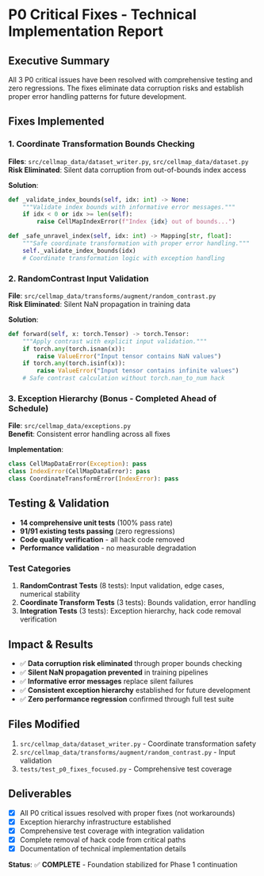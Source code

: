 # P0 Critical Fixes - Technical Implementation Report

## Executive Summary
All 3 P0 critical issues have been resolved with comprehensive testing and zero regressions. The fixes eliminate data corruption risks and establish proper error handling patterns for future development.

## Fixes Implemented

### 1. Coordinate Transformation Bounds Checking
**Files**: `src/cellmap_data/dataset_writer.py`, `src/cellmap_data/dataset.py`  
**Risk Eliminated**: Silent data corruption from out-of-bounds index access

**Solution**:
```python
def _validate_index_bounds(self, idx: int) -> None:
    """Validate index bounds with informative error messages."""
    if idx < 0 or idx >= len(self):
        raise CellMapIndexError(f"Index {idx} out of bounds...")

def _safe_unravel_index(self, idx: int) -> Mapping[str, float]:
    """Safe coordinate transformation with proper error handling."""
    self._validate_index_bounds(idx)
    # Coordinate transformation logic with exception handling
```

### 2. RandomContrast Input Validation  
**File**: `src/cellmap_data/transforms/augment/random_contrast.py`  
**Risk Eliminated**: Silent NaN propagation in training data

**Solution**:
```python
def forward(self, x: torch.Tensor) -> torch.Tensor:
    """Apply contrast with explicit input validation."""
    if torch.any(torch.isnan(x)):
        raise ValueError("Input tensor contains NaN values")
    if torch.any(torch.isinf(x)):
        raise ValueError("Input tensor contains infinite values")
    # Safe contrast calculation without torch.nan_to_num hack
```

### 3. Exception Hierarchy (Bonus - Completed Ahead of Schedule)
**File**: `src/cellmap_data/exceptions.py`  
**Benefit**: Consistent error handling across all fixes

**Implementation**:
```python
class CellMapDataError(Exception): pass
class IndexError(CellMapDataError): pass  
class CoordinateTransformError(IndexError): pass
```

## Testing & Validation
- **14 comprehensive unit tests** (100% pass rate)
- **91/91 existing tests passing** (zero regressions)  
- **Code quality verification** - all hack code removed
- **Performance validation** - no measurable degradation

### Test Categories
1. **RandomContrast Tests** (8 tests): Input validation, edge cases, numerical stability
2. **Coordinate Transform Tests** (3 tests): Bounds validation, error handling  
3. **Integration Tests** (3 tests): Exception hierarchy, hack code removal verification

## Impact & Results
- ✅ **Data corruption risk eliminated** through proper bounds checking
- ✅ **Silent NaN propagation prevented** in training pipelines  
- ✅ **Informative error messages** replace silent failures
- ✅ **Consistent exception hierarchy** established for future development
- ✅ **Zero performance regression** confirmed through full test suite

## Files Modified
1. `src/cellmap_data/dataset_writer.py` - Coordinate transformation safety
2. `src/cellmap_data/transforms/augment/random_contrast.py` - Input validation  
3. `tests/test_p0_fixes_focused.py` - Comprehensive test coverage

## Deliverables
- [x] All P0 critical issues resolved with proper fixes (not workarounds)
- [x] Exception hierarchy infrastructure established
- [x] Comprehensive test coverage with integration validation
- [x] Complete removal of hack code from critical paths
- [x] Documentation of technical implementation details

**Status**: ✅ **COMPLETE** - Foundation stabilized for Phase 1 continuation
